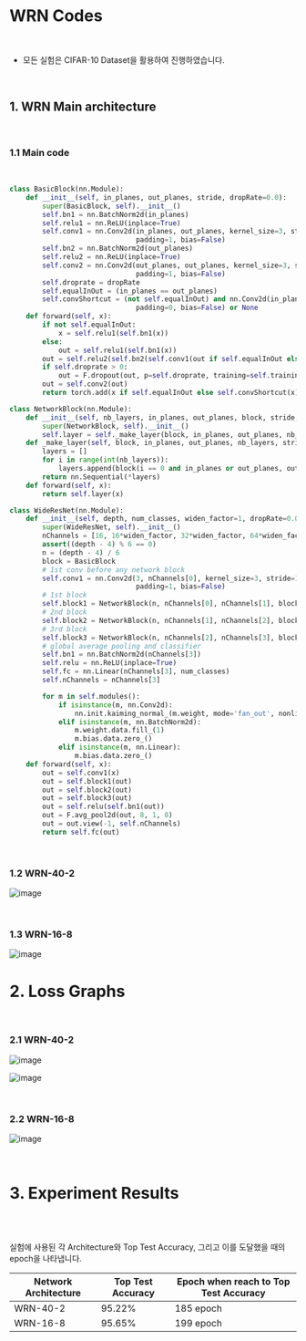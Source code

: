 # WRN Codes

<br/>

* 모든 실험은 CIFAR-10 Dataset을 활용하여 진행하였습니다.

<br/>

## 1. WRN Main architecture

<br/>

### 1.1 Main code

<br/>

```python
class BasicBlock(nn.Module):
    def __init__(self, in_planes, out_planes, stride, dropRate=0.0):
        super(BasicBlock, self).__init__()
        self.bn1 = nn.BatchNorm2d(in_planes)
        self.relu1 = nn.ReLU(inplace=True)
        self.conv1 = nn.Conv2d(in_planes, out_planes, kernel_size=3, stride=stride,
                               padding=1, bias=False)
        self.bn2 = nn.BatchNorm2d(out_planes)
        self.relu2 = nn.ReLU(inplace=True)
        self.conv2 = nn.Conv2d(out_planes, out_planes, kernel_size=3, stride=1,
                               padding=1, bias=False)
        self.droprate = dropRate
        self.equalInOut = (in_planes == out_planes)
        self.convShortcut = (not self.equalInOut) and nn.Conv2d(in_planes, out_planes, kernel_size=1, stride=stride,
                               padding=0, bias=False) or None
    def forward(self, x):
        if not self.equalInOut:
            x = self.relu1(self.bn1(x))
        else:
            out = self.relu1(self.bn1(x))
        out = self.relu2(self.bn2(self.conv1(out if self.equalInOut else x)))
        if self.droprate > 0:
            out = F.dropout(out, p=self.droprate, training=self.training)
        out = self.conv2(out)
        return torch.add(x if self.equalInOut else self.convShortcut(x), out)

class NetworkBlock(nn.Module):
    def __init__(self, nb_layers, in_planes, out_planes, block, stride, dropRate=0.0):
        super(NetworkBlock, self).__init__()
        self.layer = self._make_layer(block, in_planes, out_planes, nb_layers, stride, dropRate)
    def _make_layer(self, block, in_planes, out_planes, nb_layers, stride, dropRate):
        layers = []
        for i in range(int(nb_layers)):
            layers.append(block(i == 0 and in_planes or out_planes, out_planes, i == 0 and stride or 1, dropRate))
        return nn.Sequential(*layers)
    def forward(self, x):
        return self.layer(x)

class WideResNet(nn.Module):
    def __init__(self, depth, num_classes, widen_factor=1, dropRate=0.0):
        super(WideResNet, self).__init__()
        nChannels = [16, 16*widen_factor, 32*widen_factor, 64*widen_factor]
        assert((depth - 4) % 6 == 0)
        n = (depth - 4) / 6
        block = BasicBlock
        # 1st conv before any network block
        self.conv1 = nn.Conv2d(3, nChannels[0], kernel_size=3, stride=1,
                               padding=1, bias=False)
        # 1st block
        self.block1 = NetworkBlock(n, nChannels[0], nChannels[1], block, 1, dropRate)
        # 2nd block
        self.block2 = NetworkBlock(n, nChannels[1], nChannels[2], block, 2, dropRate)
        # 3rd block
        self.block3 = NetworkBlock(n, nChannels[2], nChannels[3], block, 2, dropRate)
        # global average pooling and classifier
        self.bn1 = nn.BatchNorm2d(nChannels[3])
        self.relu = nn.ReLU(inplace=True)
        self.fc = nn.Linear(nChannels[3], num_classes)
        self.nChannels = nChannels[3]

        for m in self.modules():
            if isinstance(m, nn.Conv2d):
                nn.init.kaiming_normal_(m.weight, mode='fan_out', nonlinearity='relu')
            elif isinstance(m, nn.BatchNorm2d):
                m.weight.data.fill_(1)
                m.bias.data.zero_()
            elif isinstance(m, nn.Linear):
                m.bias.data.zero_()
    def forward(self, x):
        out = self.conv1(x)
        out = self.block1(out)
        out = self.block2(out)
        out = self.block3(out)
        out = self.relu(self.bn1(out))
        out = F.avg_pool2d(out, 8, 1, 0)
        out = out.view(-1, self.nChannels)
        return self.fc(out)
```
<br/> 

### 1.2 WRN-40-2

![image](https://user-images.githubusercontent.com/57930520/116812848-d5297580-ab8b-11eb-94e6-563e0fdd52f1.png)

<br/>

### 1.3 WRN-16-8

![image](https://user-images.githubusercontent.com/57930520/116812869-fa1de880-ab8b-11eb-8e5a-b7df982fe2fd.png)






# 2. Loss Graphs



<br/>

### 2.1 WRN-40-2

![image](https://user-images.githubusercontent.com/57930520/116696198-8e594580-a9fc-11eb-91f9-426e7ed847c2.png)

![image](https://user-images.githubusercontent.com/57930520/116696244-9ca76180-a9fc-11eb-89ee-6b88450c1b2c.png)

<br/>

### 2.2 WRN-16-8

![image](https://user-images.githubusercontent.com/57930520/116812802-93003400-ab8b-11eb-960a-a000e33eec5c.png)



<br/>



# 3. Experiment Results

<br/>

<br/>

실험에 사용된 각 Architecture와 Top Test Accuracy, 그리고 이를 도달했을 때의 epoch을 나타냅니다.



| Network Architecture | Top Test Accuracy | Epoch when reach to Top Test Accuracy |
| -------------------- | ----------------- | ------------------------------------- |
| WRN-40-2             | 95.22%            | 185 epoch                             |
| WRN-16-8             | 95.65%            | 199 epoch                             |

<br/>



